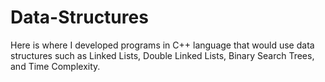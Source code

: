 # Data-Structures
Here is where I developed programs in C++ language that would use data structures such as Linked Lists, Double Linked Lists, Binary Search Trees, and Time Complexity.
